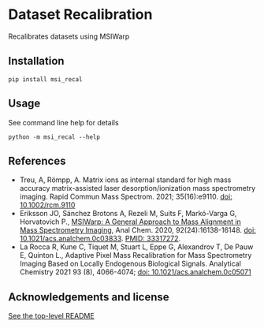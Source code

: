 # Dataset Recalibration
Recalibrates datasets using MSIWarp

## Installation

```
pip install msi_recal
```

## Usage

See command line help for details
```
python -m msi_recal --help
```

## References

* Treu, A, Römpp, A. Matrix ions as internal standard for high mass accuracy matrix-assisted laser desorption/ionization 
    mass spectrometry imaging. Rapid Commun Mass Spectrom. 2021; 35(16):e9110. 
    [doi: 10.1002/rcm.9110](https://doi.org/10.1002/rcm.9110)
* Eriksson JO, Sánchez Brotons A, Rezeli M, Suits F, Markó-Varga G, Horvatovich P., 
    [MSIWarp: A General Approach to Mass Alignment in Mass Spectrometry Imaging](https://pubs.acs.org/doi/abs/10.1021/acs.analchem.0c03833), 
    Anal Chem. 2020, 92(24):16138-16148. [doi: 10.1021/acs.analchem.0c03833](https://pubs.acs.org/doi/abs/10.1021/acs.analchem.0c03833). [PMID: 33317272](https://pubmed.ncbi.nlm.nih.gov/33317272/).
* La Rocca R, Kune C, Tiquet M, Stuart L, Eppe G, Alexandrov T, De Pauw E, Quinton L.,
    Adaptive Pixel Mass Recalibration for Mass Spectrometry Imaging Based on Locally Endogenous Biological Signals. 
    Analytical Chemistry 2021 93 (8), 4066-4074; [doi: 10.1021/acs.analchem.0c05071](https://pubs.acs.org/doi/10.1021/acs.analchem.0c05071)

## Acknowledgements and license

[See the top-level README](../../README.md#acknowledgements)

